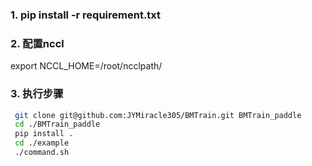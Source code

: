 ### 1. pip install -r requirement.txt

### 2. 配置nccl
export NCCL_HOME=/root/ncclpath/

### 3. 执行步骤
```bash
 git clone git@github.com:JYMiracle305/BMTrain.git BMTrain_paddle
 cd ./BMTrain_paddle
 pip install .
 cd ./example
 ./command.sh
```